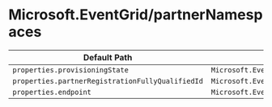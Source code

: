 # Microsoft.EventGrid/partnerNamespaces

| Default Path | Alias |
|---|---|
| `properties.provisioningState` | `Microsoft.EventGrid/partnerNamespaces/provisioningState` |
| `properties.partnerRegistrationFullyQualifiedId` | `Microsoft.EventGrid/partnerNamespaces/partnerRegistrationFullyQualifiedId` |
| `properties.endpoint` | `Microsoft.EventGrid/partnerNamespaces/endpoint` |

